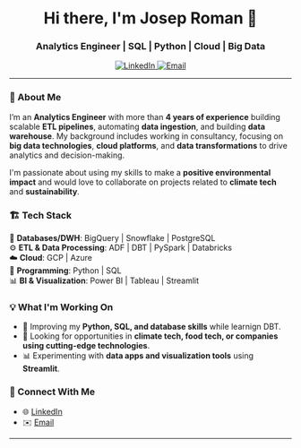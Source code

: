 <h1 align="center">Hi there, I'm Josep Roman 👋</h1>
<h3 align="center">Analytics Engineer | SQL | Python | Cloud | Big Data</h3>

<p align="center">
  <a href="https://www.linkedin.com/in/josep-roman-cardell/">
    <img src="https://img.shields.io/badge/LinkedIn-%230077B5.svg?style=for-the-badge&logo=linkedin&logoColor=white" alt="LinkedIn">
  </a>
  <a href="mailto:romanc.josep@gmail.com">
    <img src="https://img.shields.io/badge/Email-D14836?style=for-the-badge&logo=gmail&logoColor=white" alt="Email">
  </a>
</p>

---

### 🚀 About Me  
I’m an **Analytics Engineer** with more than **4 years of experience** building scalable **ETL pipelines**, automating **data ingestion**, and building **data warehouse**. My background includes working in consultancy, focusing on **big data technologies**, **cloud platforms**, and **data transformations** to drive analytics and decision-making.  

I'm passionate about using my skills to make a **positive environmental impact** and would love to collaborate on projects related to **climate tech** and **sustainability**.  

### 🏗️ Tech Stack  
💾 **Databases/DWH**: BigQuery | Snowflake | PostgreSQL  
⚙️ **ETL & Data Processing**: ADF | DBT | PySpark | Databricks   
☁️ **Cloud**: GCP | Azure   
📌 **Programming**: Python | SQL  
📊 **BI & Visualization**: Power BI | Tableau | Streamlit

### 💡 What I'm Working On  
- 🚀 Improving my **Python, SQL, and database skills** while learnign DBT.  
- 🌱 Looking for opportunities in **climate tech, food tech, or companies using cutting-edge technologies**.  
- 📊 Experimenting with **data apps and visualization tools** using **Streamlit**.  

### 📲 Connect With Me  
- 🌐 [LinkedIn](https://www.linkedin.com/in/josep-roman-cardell/)  
- ✉️ [Email](mailto:romanc.josep@example.com)  

---

